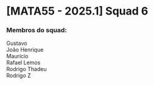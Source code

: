# [MATA55 - 2025.1] Squad 6

### Membros do squad:
Gustavo  
João Henrique  
Maurício  
Rafael Lemos  
Rodrigo Thadeu  
Rodrigo Z  

